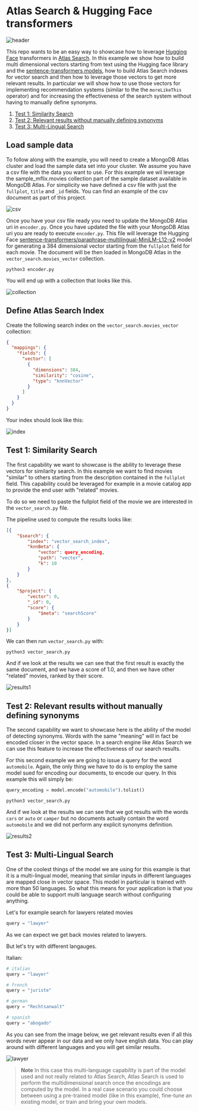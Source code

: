 # Atlas Search & Hugging Face transformers

![header](/docs/header.png?raw=true "header")

This repo wants to be an easy way to showcase how to leverage [Hugging Face](https://huggingface.co/) transformers in [Atlas Search](https://www.mongodb.com/docs/atlas/atlas-search/). In this example we show how to build multi dimensional vectors starting from text using the Hugging face library and the [sentence-transformers models](https://www.sbert.net/), how to build Atlas Search indexes for vector search and then how to leverage those vectors to get more relevant results. In particular we will show how to use those vectors for implementing recommendation systems (similar to the the `moreLikeThis` operator) and for increasing the effectiveness of the search system without having to manually define synonyms.

1. [Test 1: Similarity Search](#test1)
2. [Test 2: Relevant results without manually defining synonyms](#test2)
3. [Test 3: Multi-Lingual Search](#test3)

<a id="AtlasCluster"></a>

## Load sample data

To follow along with the example, you will need to create a MongoDB Atlas cluster and load the sample data set into your cluster. We assume you have a csv file with the data you want to use. For this example we wil leverage the sample_mflix.movies collection part of the sample dataset available in MongoDB Atlas. For simplicity we have defined a csv file with just the `fullplot`, `title` and `_id` fields. You can find an example of the csv document as part of this project.

![csv](/docs/csv.png?raw=true "csv")

Once you have your csv file ready you need to update the MongoDB Atlas uri in `encoder.py`. Once you have updated the file with your MongoDB Atlas uri you are ready to execute `encoder.py`. This file will leverage the Hugging Face [sentence-transformers/paraphrase-multilingual-MiniLM-L12-v2](https://huggingface.co/sentence-transformers/paraphrase-multilingual-MiniLM-L12-v2) model for generating a 384 dimensional vector starting from the `fullplot` field for each movie. The document will be then loaded in MongoDB Atlas in the `vector_search.movies_vector` collection.

```console
python3 encoder.py
```

You will end up with a collection that looks like this.

![collection](/docs/collection2.png?raw=true "collection")

## Define Atlas Search Index

Create the following search index on the `vector_search.movies_vector` collection:

```json
{
  "mappings": {
    "fields": {
      "vector": [
        {
          "dimensions": 384,
          "similarity": "cosine",
          "type": "knnVector"
        }
      ]
    }
  }
}
```

Your index should look like this: 

![index](/docs/vector_search_index.png?raw=true "index")

<a id="test1"></a>
## Test 1: Similarity Search


The first capability we want to showcase is the ability to leverage these vectors for similarity search. In this example we want to find movies "similar" to others starting from the description contained in the `fullplot` field. This capability could be leveraged for example in a movie catalog app  to provide the end user with "related" movies.

To do so we need to paste the fullplot field of the movie we are interested in the `vector_search.py` file. 

The pipeline used to compute the results looks like: 

```json
[{
    "$search": {
        "index": "vector_search_index",
        "knnBeta": {
            "vector": query_encoding,
            "path": "vector",
            "k": 10
        }
    }
},
{
    "$project": {
        "vector": 0,
        "_id": 0,
        "score": {
            "$meta": "searchScore"
        }
    }
}]
```

We can then run `vector_search.py` with:

```console
python3 vector_search.py
```

And if we look at the results we can see that the first result is exactly the same document, and we have a score of 1.0, and then we have other "related" movies, ranked by their score.

![results1](/docs/results1.png?raw=true "results1")

<a id="test2"></a>
## Test 2: Relevant results without manually defining synonyms

The second capability we want to showcase here is the ability of the model of detecting synonyms. Words with the same "meaning" will in fact be encoded closer in the vector space. In a search engine like Atlas Search we can use this feature to increase the effectiveness of our search results.

For this second example we are going to issue a query for the word `automobile`. Again, the only thing we have to do is to employ the same model sued for encoding our documents, to encode our query. In this example this will simply be:

```python
query_encoding = model.encode("automobile").tolist()
```
```console
python3 vector_search.py
```

And if we look at the results we can see that we got results with the words `cars` or `auto` or `camper` but no documents actually contain the word `automobile` and we did not perform any explicit synonyms definition.

![results2](/docs/results2.png?raw=true "results2")

<a id="test3"></a>
## Test 3: Multi-Lingual Search

One of the coolest things of the model we are using for this example is that it is a multi-lingual model, meaning that similar inputs in different languages are mapped close in vector space. This model in particular is trained with more than 50 languages. So what this means for your application is that you could be able to support multi language search without configuring anything. 

Let's for example search for lawyers related movies 

```python
query = "lawyer"
```

As we can expect we get back movies related to lawyers. 

But let's try with different langauges.

Italian:
```python
# italian
query = "lawyer"
```
```python
# french
query = "juriste"
```
```python
# german
query = "Rechtsanwalt"
```
```python
# spanish
query = "abogado"
```

As you can see from the image below, we get relevant results even if all this words never appear in our data and we only have english data. You can play around with different languages and you will get similar results.

![lawyer](/docs/lawyer.png?raw=true "lawyer")

> **Note**
> In this case this multi-language capability is part of the model used and not really related to Atlas Search, Atlas Search is used to perform the multidimensional search once the encodings are computed by the model. In a real case scenario you could choose between using a pre-trained model (like in this example), fine-tune an existing model, or train and bring your own models. 